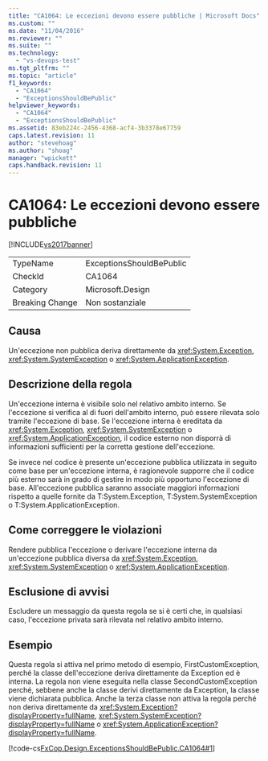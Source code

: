 ```yaml
---
title: "CA1064: Le eccezioni devono essere pubbliche | Microsoft Docs"
ms.custom: ""
ms.date: "11/04/2016"
ms.reviewer: ""
ms.suite: ""
ms.technology: 
  - "vs-devops-test"
ms.tgt_pltfrm: ""
ms.topic: "article"
f1_keywords: 
  - "CA1064"
  - "ExceptionsShouldBePublic"
helpviewer_keywords: 
  - "CA1064"
  - "ExceptionsShouldBePublic"
ms.assetid: 83eb224c-2456-4368-acf4-3b3378e67759
caps.latest.revision: 11
author: "stevehoag"
ms.author: "shoag"
manager: "wpickett"
caps.handback.revision: 11
---
```

# CA1064: Le eccezioni devono essere pubbliche
[!INCLUDE[vs2017banner](../code-quality/includes/vs2017banner.md)]

|||  
|-|-|  
|TypeName|ExceptionsShouldBePublic|  
|CheckId|CA1064|  
|Category|Microsoft.Design|  
|Breaking Change|Non sostanziale|  
  
## Causa  
 Un'eccezione non pubblica deriva direttamente da <xref:System.Exception>, <xref:System.SystemException> o <xref:System.ApplicationException>.  
  
## Descrizione della regola  
 Un'eccezione interna è visibile solo nel relativo ambito interno.  Se l'eccezione si verifica al di fuori dell'ambito interno, può essere rilevata solo tramite l'eccezione di base.  Se l'eccezione interna è ereditata da <xref:System.Exception>, <xref:System.SystemException> o <xref:System.ApplicationException>, il codice esterno non disporrà di informazioni sufficienti per la corretta gestione dell'eccezione.  
  
 Se invece nel codice è presente un'eccezione pubblica utilizzata in seguito come base per un'eccezione interna, è ragionevole supporre che il codice più esterno sarà in grado di gestire in modo più opportuno l'eccezione di base.  All'eccezione pubblica saranno associate maggiori informazioni rispetto a quelle fornite da T:System.Exception, T:System.SystemException o T:System.ApplicationException.  
  
## Come correggere le violazioni  
 Rendere pubblica l'eccezione o derivare l'eccezione interna da un'eccezione pubblica diversa da <xref:System.Exception>, <xref:System.SystemException> o <xref:System.ApplicationException>.  
  
## Esclusione di avvisi  
 Escludere un messaggio da questa regola se si è certi che, in qualsiasi caso, l'eccezione privata sarà rilevata nel relativo ambito interno.  
  
## Esempio  
 Questa regola si attiva nel primo metodo di esempio, FirstCustomException, perché la classe dell'eccezione deriva direttamente da Exception ed è interna.  La regola non viene eseguita nella classe SecondCustomException perché, sebbene anche la classe derivi direttamente da Exception, la classe viene dichiarata pubblica.  Anche la terza classe non attiva la regola perché non deriva direttamente da <xref:System.Exception?displayProperty=fullName>, <xref:System.SystemException?displayProperty=fullName> o <xref:System.ApplicationException?displayProperty=fullName>.  
  
 [!code-cs[FxCop.Design.ExceptionsShouldBePublic.CA1064#1](../code-quality/codesnippet/CSharp/ca1064-exceptions-should-be-public_1.cs)]
